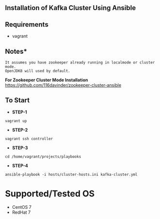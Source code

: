 ## Installation of Kafka Cluster Using Ansible

## Requirements
* vagrant

## Notes*
```
It assumes you have zookeeper already running in localmode or cluster mode.
OpenJDK8 will used by default.
```
**For Zookeeper Cluster Mode Installation**
https://github.com/116davinder/zookeeper-cluster-ansible

## To Start
* **STEP-1**
```
vagrant up
```

* **STEP-2**
```
vagrant ssh controller
```

* **STEP-3**
```
cd /home/vagrant/projects/playbooks
```

* **STEP-4**
```
ansible-playbook -i hosts/cluster-hosts.ini kafka-cluster.yml
```

# Supported/Tested OS
* CentOS 7
* RedHat 7
